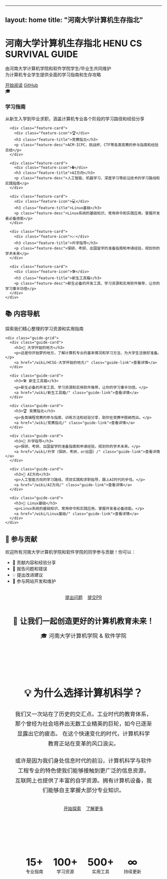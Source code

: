 
---
layout: home
title: "河南大学计算机生存指北"
---

<div class="hero-section">
  <div class="hero-container">
    <div class="hero-content">
      <h1 class="hero-title">
        <span class="title-main">河南大学计算机生存指北</span>
        <span class="title-sub">HENU CS SURVIVAL GUIDE</span>
      </h1>
      <p class="hero-description">
        由河南大学计算机学院和软件学院学生/毕业生共同维护<br>
        为计算机专业学生提供全面的学习指南和生存攻略
      </p>
      <div class="hero-actions">
        <a href="/wiki/" class="btn btn-primary">开始阅读</a>
        <a href="https://github.com/CS-Survive-henu/CS-Survive-henu.github.io" class="btn btn-outline" target="_blank">GitHub</a>
      </div>
    </div>
  </div>
</div>

<div class="features-section">
  <div class="container">
    <div class="features-grid">
      <div class="feature-card">
        <div class="feature-icon">🎓</div>
        <h3 class="feature-title">学习指南</h3>
        <p class="feature-desc">从新生入学到毕业求职，涵盖计算机专业各个阶段的学习路径和经验分享</p>
      </div>
      
      <div class="feature-card">
        <div class="feature-icon">🏆</div>
        <h3 class="feature-title">竞赛指北</h3>
        <p class="feature-desc">ACM-ICPC、挑战杯、CTF等各类竞赛的参与指南和经验总结</p>
      </div>
      
      <div class="feature-card">
        <div class="feature-icon">�</div>
        <h3 class="feature-title">AI方向</h3>
        <p class="feature-desc">人工智能、机器学习、深度学习等前沿技术的学习路线和实践指南</p>
      </div>
      
      <div class="feature-card">
        <div class="feature-icon">💻</div>
        <h3 class="feature-title">Linux基础</h3>
        <p class="feature-desc">Linux系统的基础知识、常用命令和实践应用，掌握开发者必备技能</p>
      </div>
      
      <div class="feature-card">
        <div class="feature-icon">📈</div>
        <h3 class="feature-title">升学指导</h3>
        <p class="feature-desc">保研、考研、出国留学的准备指南和申请经验，规划你的学术未来</p>
      </div>
      
      <div class="feature-card">
        <div class="feature-icon">🛠️</div>
        <h3 class="feature-title">新生工具箱</h3>
        <p class="feature-desc">新生必备的开发工具、学习资源和实用软件推荐，让你的学习事半功倍</p>
      </div>
    </div>
  </div>
</div>

<div class="content-section">
  <div class="container">
    <div class="section-header">
      <h2 class="section-title">📚 内容导航</h2>
      <p class="section-subtitle">探索我们精心整理的学习资源和实用指南</p>
    </div>
    
    <div class="guide-grid">
      <div class="guide-card">
        <h3>🌟 大学开始的地方</h3>
        <p>这是你开始梦的地方，了解计算机专业的基本情况和学习方法，为大学生活做好准备。</p>
        <a href="/wiki/HCSG-大学开始的地方/" class="guide-link">查看详情</a>
      </div>
      
      <div class="guide-card">
        <h3>🛠️ 新生工具箱</h3>
        <p>新生必备的开发工具、学习资源和实用软件推荐，让你的学习事半功倍。</p>
        <a href="/wiki/新生工具箱/" class="guide-link">查看详情</a>
      </div>
      
      <div class="guide-card">
        <h3>🏆 竞赛指北</h3>
        <p>各类编程竞赛的参与指南、训练方法和经验分享，助你在竞赛中脱颖而出。</p>
        <a href="/wiki/竞赛指北/" class="guide-link">查看详情</a>
      </div>
      
      <div class="guide-card">
        <h3>🎯 升学指导</h3>
        <p>保研、考研、出国留学的准备指南和申请经验，规划你的学术未来。</p>
        <a href="/wiki/升学（保研，考研，or出国）/" class="guide-link">查看详情</a>
      </div>
      
      <div class="guide-card">
        <h3>🤖 AI方向</h3>
        <p>人工智能方向的学习路线、项目实践和求职指导，跟上AI时代的步伐。</p>
        <a href="/wiki/AI方向/" class="guide-link">查看详情</a>
      </div>
      
      <div class="guide-card">
        <h3>🐧 Linux基础</h3>
        <p>Linux系统的基础知识、常用命令和实践应用，掌握开发者必备技能。</p>
        <a href="/wiki/Linux基础/" class="guide-link">查看详情</a>
      </div>
    </div>
  </div>
</div>

<div class="container">
  <div class="contribute-section">
    <h2>🤝 参与贡献</h2>
    <p>欢迎所有河南大学计算机学院和软件学院的同学参与贡献！你可以：</p>
    <ul>
      <li>📝 贡献内容和经验分享</li>
      <li>🐛 报告问题和错误</li>
      <li>💡 提出改进建议</li>
      <li>🔧 参与网站开发和维护</li>
    </ul>
    <div style="display: flex; gap: 1rem; justify-content: center; flex-wrap: wrap; margin-top: 2rem;">
      <a href="https://github.com/CS-Survive-henu/CS-Survive-henu.github.io/issues" class="btn btn-outline" target="_blank">提出问题</a>
      <a href="https://github.com/CS-Survive-henu/CS-Survive-henu.github.io/pulls" class="btn btn-outline" target="_blank">提交PR</a>
    </div>
    <div style="margin-top: 3rem; text-align: center;">
      <p style="font-size: 1.5rem; margin-bottom: 1rem;">💫 <strong>让我们一起创造更好的计算机教育未来！</strong></p>
      <p style="color: var(--text-secondary); font-size: 1.1rem;">🎓 河南大学计算机学院 & 软件学院</p>
    </div>
  </div>
</div>

<div class="container">
  <div style="background: var(--gradient-bg); padding: 3rem 2rem; border-radius: var(--border-radius-xl); margin: 3rem 0; text-align: center; border: 1px solid var(--border-color);">
    <h2 style="color: var(--text-primary); margin-bottom: 2rem; font-size: 2rem;">💡 为什么选择计算机科学？</h2>
    <div style="max-width: 800px; margin: 0 auto;">
      <p style="color: var(--text-secondary); line-height: 1.8; margin-bottom: 1.5rem; font-size: 1.1rem;">
        我们又一次站在了历史的交汇点。工业时代的教育体系，那个曾经为社会培养出无数工业精英的巨轮，如今已逐渐显露出它的疲态。
        在这个快速变化的时代，计算机科学教育正站在变革的风口浪尖。
      </p>
      <p style="color: var(--text-secondary); line-height: 1.8; margin-bottom: 2rem; font-size: 1.1rem;">
        或许是因为我们身处信息时代的前沿，计算机科学与软件工程专业的特色使我们能够接触到更广泛的信息资源，
        互联网上也提供了丰富的自学资源。拥有计算机设备，我们能够自主掌握大部分专业知识。
      </p>
      <div style="display: flex; gap: 1rem; justify-content: center; flex-wrap: wrap;">
        <a href="/wiki/" class="btn btn-primary">开始探索</a>
        <a href="/about/" class="btn btn-outline">了解更多</a>
      </div>
    </div>
  </div>
</div>

<div style="text-align: center; margin: 4rem 0 2rem; padding: 2rem;">
  <div style="display: flex; justify-content: center; align-items: center; gap: 2rem; flex-wrap: wrap; margin-bottom: 2rem;">
    <div style="text-align: center;">
      <div style="font-size: 2rem; font-weight: bold; color: var(--primary-color);">15+</div>
      <div style="color: var(--text-secondary);">专业指南</div>
    </div>
    <div style="text-align: center;">
      <div style="font-size: 2rem; font-weight: bold; color: var(--secondary-color);">100+</div>
      <div style="color: var(--text-secondary);">学习资源</div>
    </div>
    <div style="text-align: center;">
      <div style="font-size: 2rem; font-weight: bold; color: var(--accent-color);">500+</div>
      <div style="color: var(--text-secondary);">实用工具</div>
    </div>
    <div style="text-align: center;">
      <div style="font-size: 2rem; font-weight: bold; color: var(--success-color);">∞</div>
      <div style="color: var(--text-secondary);">持续更新</div>
    </div>
  </div>
</div>

